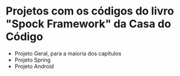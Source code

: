 # Projetos com os códigos do livro "Spock Framework" da Casa do Código
* Projeto Geral, para a maioria dos capítulos
* Projeto Spring
* Projeto Android
